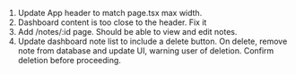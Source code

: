 1. Update App header to match page.tsx max width.
2. Dashboard content is too close to the header. Fix it
3. Add /notes/:id page. Should be able to view and edit notes.
4. Update dashboard note list to include a delete button. On delete, remove note from database and update UI, warning user of deletion. Confirm deletion before proceeding.
